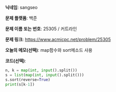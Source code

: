 **닉네임**: sangseo

**문제 플랫폼**: 백준

**문제 이름 또는 번호**: 25305 / 커트라인

**문제 링크**: https://www.acmicpc.net/problem/25305

**오늘의 메모(선택)**: map함수와 sort메소드 사용

**코드(선택)**:
```python
n, k = map(int, input().split())
s = list(map(int, input().split()))
s.sort(reverse=True)
print(s[k-1])
```
